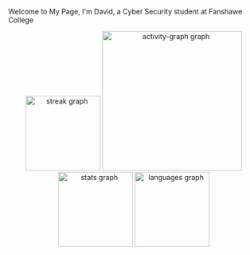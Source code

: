 Welcome to My Page, I'm David, a Cyber Security student at Fanshawe College

<div align="center">
  <img src="https://streak-stats.demolab.com?user=0xC-Dev&locale=en&mode=daily&theme=tokyonight&hide_border=false&border_radius=5&order=3" height="150" alt="streak graph"  />
  <img src="https://github-readme-activity-graph.vercel.app/graph?username=0xC-Dev&radius=16&theme=tokyo-night&area=true&order=5" height="280" alt="activity-graph graph"  />
  <img src="https://github-readme-stats.vercel.app/api?username=0xC-Dev&hide_title=false&hide_rank=false&show_icons=true&include_all_commits=true&count_private=true&disable_animations=false&theme=tokyonight&locale=en&hide_border=false&order=1" height="150" alt="stats graph"  />
  <img src="https://github-readme-stats.vercel.app/api/top-langs?username=0xC-Dev&locale=en&hide_title=false&layout=compact&card_width=320&langs_count=5&theme=tokyonight&hide_border=false&order=2" height="150" alt="languages graph"  />
</div>

